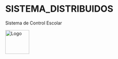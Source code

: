# SISTEMA_DISTRIBUIDOS
Sistema de Control Escolar
<div class="degree">
		<!-- wrapper -->
		<div class="wrapper">
			<a href="index.html"><img src="@{'/public/img/logo.png'}" height="75" width="75"
				alt="Logo" id="logo" /></a>
